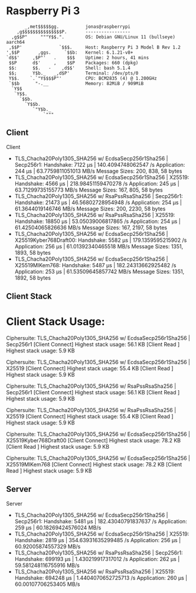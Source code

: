 # Raspberry Pi 3
```
       _,met$$$$$gg.          jonas@raspberrypi
    ,g$$$$$$$$$$$$$$$P.       -----------------
  ,g$$P"     """Y$$.".        OS: Debian GNU/Linux 11 (bullseye) aarch64
 ,$$P'              `$$$.     Host: Raspberry Pi 3 Model B Rev 1.2
',$$P       ,ggs.     `$$b:   Kernel: 6.1.21-v8+
`d$$'     ,$P"'   .    $$$    Uptime: 2 hours, 41 mins
 $$P      d$'     ,    $$P    Packages: 660 (dpkg)
 $$:      $$.   -    ,d$$'    Shell: bash 5.1.4
 $$;      Y$b._   _,d$P'      Terminal: /dev/pts/0
 Y$$.    `.`"Y$$$$P"'         CPU: BCM2835 (4) @ 1.200GHz
 `$$b      "-.__              Memory: 82MiB / 909MiB
  `Y$$
   `Y$$.
     `$$b.
       `Y$$b.
          `"Y$b._
              `"""
```

## Client
Client
 - TLS_Chacha20Poly1305_SHA256 w/ EcdsaSecp256r1Sha256 | Secp256r1:
	Handshake: 7122 μs | 140.4094748062547 /s
	Application: 244 μs | 63.7759811051013 MB/s
	Message Sizes: 200, 838, 58 bytes
 - TLS_Chacha20Poly1305_SHA256 w/ EcdsaSecp256r1Sha256 | X25519:
	Handshake: 4566 μs | 218.98451159470278 /s
	Application: 245 μs | 63.71299735155773 MB/s
	Message Sizes: 167, 805, 58 bytes
 - TLS_Chacha20Poly1305_SHA256 w/ RsaPssRsaSha256 | Secp256r1:
	Handshake: 21473 μs | 46.56802728954948 /s
	Application: 254 μs | 61.3644019146746 MB/s
	Message Sizes: 200, 2230, 58 bytes
 - TLS_Chacha20Poly1305_SHA256 w/ RsaPssRsaSha256 | X25519:
	Handshake: 18850 μs | 53.05039006817865 /s
	Application: 254 μs | 61.42504065826636 MB/s
	Message Sizes: 167, 2197, 58 bytes
 - TLS_Chacha20Poly1305_SHA256 w/ EcdsaSecp256r1Sha256 | X25519Kyber768Draft00:
	Handshake: 5582 μs | 179.1359595215902 /s
	Application: 256 μs | 61.01392340465518 MB/s
	Message Sizes: 1351, 1893, 58 bytes
 - TLS_Chacha20Poly1305_SHA256 w/ EcdsaSecp256r1Sha256 | X25519MlKem768:
	Handshake: 5487 μs | 182.24313662925482 /s
	Application: 253 μs | 61.53509645857742 MB/s
	Message Sizes: 1351, 1892, 58 bytes
    
## Client Stack
Client Stack Usage:
===================

Ciphersuite: TLS_Chacha20Poly1305_SHA256 w/ EcdsaSecp256r1Sha256 | Secp256r1
[Client Connect] Highest stack usage: 56.1 KB
[Client Read   ] Highest stack usage: 5.9 KB

Ciphersuite: TLS_Chacha20Poly1305_SHA256 w/ EcdsaSecp256r1Sha256 | X25519
[Client Connect] Highest stack usage: 55.4 KB
[Client Read   ] Highest stack usage: 5.9 KB

Ciphersuite: TLS_Chacha20Poly1305_SHA256 w/ RsaPssRsaSha256 | Secp256r1
[Client Connect] Highest stack usage: 56.1 KB
[Client Read   ] Highest stack usage: 5.9 KB

Ciphersuite: TLS_Chacha20Poly1305_SHA256 w/ RsaPssRsaSha256 | X25519
[Client Connect] Highest stack usage: 55.4 KB
[Client Read   ] Highest stack usage: 5.9 KB

Ciphersuite: TLS_Chacha20Poly1305_SHA256 w/ EcdsaSecp256r1Sha256 | X25519Kyber768Draft00
[Client Connect] Highest stack usage: 78.2 KB
[Client Read   ] Highest stack usage: 5.9 KB

Ciphersuite: TLS_Chacha20Poly1305_SHA256 w/ EcdsaSecp256r1Sha256 | X25519MlKem768
[Client Connect] Highest stack usage: 78.2 KB
[Client Read   ] Highest stack usage: 5.9 KB

## Server
Server
 - TLS_Chacha20Poly1305_SHA256 w/ EcdsaSecp256r1Sha256 | Secp256r1:
	Handshake: 5481 μs | 182.43040791837637 /s
	Application: 259 μs | 60.18269424576024 MB/s
 - TLS_Chacha20Poly1305_SHA256 w/ EcdsaSecp256r1Sha256 | X25519:
	Handshake: 2819 μs | 354.63931635299485 /s
	Application: 256 μs | 60.92005874557329 MB/s
 - TLS_Chacha20Poly1305_SHA256 w/ RsaPssRsaSha256 | Secp256r1:
	Handshake: 699193 μs | 1.430219917317012 /s
	Application: 262 μs | 59.581248116755916 MB/s
 - TLS_Chacha20Poly1305_SHA256 w/ RsaPssRsaSha256 | X25519:
	Handshake: 694248 μs | 1.4404070652725713 /s
	Application: 260 μs | 60.00107706253405 MB/s
